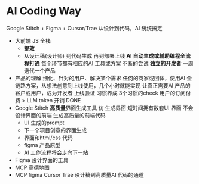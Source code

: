 # AI Coding Way
Google Stitch + Figma + Cursor/Trae 从设计到代码，AI 统统搞定
- 大前端  JS 全栈
    - **提效**
    - 从设计稿(设计师) 到代码生成 再到部署上线
    **AI 自动生成或辅助编程全流程打通**
    每个环节都有相应的AI 工具或方案
    不断的尝试  **独立的开发者**
    一周迭代一个产品
- 产品的理解
  细化、针对的用户、解决某个需求
  任何的商家或团体，使用AI 全链路方案，从想法创意到上线使用，几个小时就能实现
  让真正需要AI 产品的客户或用户，成为开发者
  上线验证
  习惯养成
  3个习惯的check
  用户的订阅付费 > LLM token 开销 DONE
- Google Stitch **高质量**界面生成工具
    仿
    生成界面
    短时间拥有数套UI 界面
    不会设计界面的前端
    生成高质量的前端代码
    - UI 生成的prompt 
    - 下一个项目创意的界面生成
    - 界面和html/css 代码
    - figma 产品原型
    - AI 工作流程将会走向下一站
- Figma 设计界面的工具
- MCP 
  高德地图
- MCP figma Cursor Trae
  设计稿到高质量AI 代码的通道